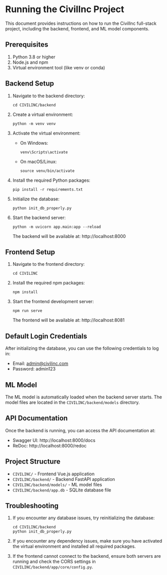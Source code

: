 # Running the CivilInc Project

This document provides instructions on how to run the CivilInc full-stack project, including the backend, frontend, and ML model components.

## Prerequisites

1. Python 3.8 or higher
2. Node.js and npm
3. Virtual environment tool (like venv or conda)

## Backend Setup

1. Navigate to the backend directory:
   ```
   cd CIVILINC/backend
   ```

2. Create a virtual environment:
   ```
   python -m venv venv
   ```

3. Activate the virtual environment:
   - On Windows:
     ```
     venv\Scripts\activate
     ```
   - On macOS/Linux:
     ```
     source venv/bin/activate
     ```

4. Install the required Python packages:
   ```
   pip install -r requirements.txt
   ```

5. Initialize the database:
   ```
   python init_db_properly.py
   ```

6. Start the backend server:
   ```
   python -m uvicorn app.main:app --reload
   ```

   The backend will be available at: http://localhost:8000

## Frontend Setup

1. Navigate to the frontend directory:
   ```
   cd CIVILINC
   ```

2. Install the required npm packages:
   ```
   npm install
   ```

3. Start the frontend development server:
   ```
   npm run serve
   ```

   The frontend will be available at: http://localhost:8081

## Default Login Credentials

After initializing the database, you can use the following credentials to log in:

- Email: admin@civilinc.com
- Password: admin123

## ML Model

The ML model is automatically loaded when the backend server starts. The model files are located in the `CIVILINC/backend/models` directory.

## API Documentation

Once the backend is running, you can access the API documentation at:
- Swagger UI: http://localhost:8000/docs
- ReDoc: http://localhost:8000/redoc

## Project Structure

- `CIVILINC/` - Frontend Vue.js application
- `CIVILINC/backend/` - Backend FastAPI application
- `CIVILINC/backend/models/` - ML model files
- `CIVILINC/backend/app.db` - SQLite database file

## Troubleshooting

1. If you encounter any database issues, try reinitializing the database:
   ```
   cd CIVILINC/backend
   python init_db_properly.py
   ```

2. If you encounter any dependency issues, make sure you have activated the virtual environment and installed all required packages.

3. If the frontend cannot connect to the backend, ensure both servers are running and check the CORS settings in `CIVILINC/backend/app/core/config.py`.